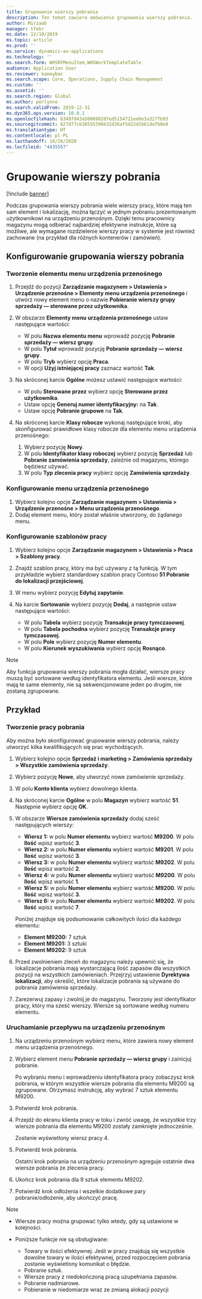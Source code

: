 ```yaml
---
title: Grupowanie wierszy pobrania
description: Ten temat zawiera omówienie grupowania wierszy pobrania.
author: Mirzaab
manager: tfehr
ms.date: 12/10/2019
ms.topic: article
ms.prod: ''
ms.service: dynamics-ax-applications
ms.technology: ''
ms.search.form: WHSRFMenuItem,WHSWorkTemplateTable
audience: Application User
ms.reviewer: kamaybac
ms.search.scope: Core, Operations, Supply Chain Management
ms.custom: ''
ms.assetid: ''
ms.search.region: Global
ms.author: perlynne
ms.search.validFrom: 2019-12-31
ms.dyn365.ops.version: 10.0.1
ms.openlocfilehash: b3497d43a500898207ed5154721ee0e3a327fb93
ms.sourcegitcommit: 827d77c638555396b32d36af5d22d1b61dafb0e8
ms.translationtype: HT
ms.contentlocale: pl-PL
ms.lasthandoff: 10/16/2020
ms.locfileid: "4435557"
---
```

# <a name="pick-line-grouping"></a>Grupowanie wierszy pobrania

[!include [banner](../includes/banner.md)]

Podczas grupowania wierszy pobrania wiele wierszy pracy, które mają ten sam element i lokalizację, można łączyć w jednym pobraniu prezentowanym użytkownikowi na urządzeniu przenośnym. Dzięki temu pracownicy magazynu mogą odbierać najbardziej efektywne instrukcje, które są możliwe, ale wymagane rozdzielenie wierszy pracy w systemie jest również zachowane (na przykład dla różnych kontenerów i zamówień).

## <a name="set-up-pick-line-grouping"></a>Konfigurowanie grupowania wierszy pobrania

### <a name="create-a-mobile-device-menu-item"></a>Tworzenie elementu menu urządzenia przenośnego

1. Przejdź do pozycji **Zarządzanie magazynem \> Ustawienia \> Urządzenie przenośne \> Elementy menu urządzenia przenośnego** i utwórz nowy element menu o nazwie **Pobieranie wierszy grupy sprzedaży — sterowane przez użytkownika**.
2. W obszarze **Elementy menu urządzenia przenośnego** ustaw następujące wartości:

    - W polu **Nazwa elementu menu** wprowadź pozycję **Pobranie sprzedaży — wiersz grupy**.
    - W polu **Tytuł** wprowadź pozycję **Pobranie sprzedaży — wiersz grupy**.
    - W polu **Tryb** wybierz opcję **Praca**.
    - W opcji **Użyj istniejącej pracy** zaznacz wartość **Tak**.

3. Na skróconej karcie **Ogólne** możesz ustawić następujące wartości:

    - W polu **Sterowane przez** wybierz opcję **Sterowane przez użytkownika**.
    - Ustaw opcję **Generuj numer identyfikacyjny:** na **Tak**.
    - Ustaw opcję **Pobranie grupowe** na **Tak**.

4. Na skróconej karcie **Klasy robocze** wykonaj następujące kroki, aby skonfigurować prawidłowe klasy robocze dla elementu menu urządzenia przenośnego:

    1. Wybierz pozycję **Nowy**.
    2. W polu **Identyfikator klasy roboczej** wybierz pozycję **Sprzedaż** lub **Pobranie zamówienia sprzedaży**, zależnie od magazynu, którego będziesz używać.
    3. W polu **Typ zlecenia pracy** wybierz opcję **Zamówienia sprzedaży**.

### <a name="set-up-a-mobile-device-menu"></a>Konfigurowanie menu urządzenia przenośnego

1. Wybierz kolejno opcje **Zarządzanie magazynem \> Ustawienia \> Urządzenie przenośne \> Menu urządzenia przenośnego**. 
1. Dodaj element menu, który został właśnie utworzony, do żądanego menu.

### <a name="set-up-a-work-template"></a>Konfigurowanie szablonów pracy

1. Wybierz kolejno opcje **Zarządzanie magazynem \> Ustawienia \> Praca \> Szablony pracy**.
1. Znajdź szablon pracy, który ma być używany z tą funkcją. W tym przykładzie wybierz standardowy szablon pracy Contoso **51 Pobranie do lokalizacji przejściowej**.
1. W menu wybierz pozycję **Edytuj zapytanie**.
1. Na karcie **Sortowanie** wybierz pozycję **Dodaj**, a następnie ustaw następujące wartości:

    - W polu **Tabela** wybierz pozycję **Transakcje pracy tymczasowej**.
    - W polu **Tabela pochodna** wybierz pozycję **Transakcje pracy tymczasowej**.
    - W polu **Pole** wybierz pozycję **Numer elementu**.
    - W polu **Kierunek wyszukiwania** wybierz opcję **Rosnąco**.

> [!NOTE]
> Aby funkcja grupowania wierszy pobrania mogła działać, wiersze pracy muszą być sortowane według identyfikatora elementu. Jeśli wiersze, które mają te same elementy, nie są sekwencjonowane jeden po drugim, nie zostaną zgrupowane.

## <a name="example"></a>Przykład

### <a name="create-picking-work"></a>Tworzenie pracy pobrania

Aby można było skonfigurować grupowanie wierszy pobrania, należy utworzyć kilka kwalifikujących się prac wychodzących.

1. Wybierz kolejno opcje **Sprzedaż i marketing \> Zamówienia sprzedaży \> Wszystkie zamówienia sprzedaży**.
2. Wybierz pozycję **Nowe**, aby utworzyć nowe zamówienie sprzedaży. 
3. W polu **Konto klienta** wybierz dowolnego klienta. 
4. Na skróconej karcie **Ogólne** w polu **Magazyn** wybierz wartość **51**. Następnie wybierz opcję **OK**.
5. W obszarze **Wiersze zamówienia sprzedaży** dodaj sześć następujących wierszy:

    - **Wiersz 1:** w polu **Numer elementu** wybierz wartość **M9200**. W polu **Ilość** wpisz wartość **3**.
    - **Wiersz 2:** w polu **Numer elementu** wybierz wartość **M9201**. W polu **Ilość** wpisz wartość **3**. 
    - **Wiersz 3:** w polu **Numer elementu** wybierz wartość **M9202**. W polu **Ilość** wpisz wartość **2**. 
    - **Wiersz 4:** w polu **Numer elementu** wybierz wartość **M9200**. W polu **Ilość** wpisz wartość **1**. 
    - **Wiersz 5:** w polu **Numer elementu** wybierz wartość **M9200**. W polu **Ilość** wpisz wartość **3**.
    - **Wiersz 6:** w polu **Numer elementu** wybierz wartość **M9202**. W polu **Ilość** wpisz wartość **7**. 

    Poniżej znajduje się podsumowanie całkowitych ilości dla każdego elementu:

    - **Element M9200:** 7 sztuk
    - **Element M9201:** 3 sztuki
    - **Element M9202:** 9 sztuk

6. Przed zwolnieniem zleceń do magazynu należy upewnić się, że lokalizacje pobrania mają wystarczającą ilość zapasów dla wszystkich pozycji na wszystkich zamówieniach. Przejrzyj ustawienie **Dyrektywa lokalizacji**, aby określić, które lokalizacje pobrania są używane do pobrania zamówienia sprzedaży.
7. Zarezerwuj zapasy i zwolnij je do magazynu. Tworzony jest identyfikator pracy, który ma sześć wierszy. Wiersze są sortowane według numeru elementu.

### <a name="run-the-mobile-device-flow"></a>Uruchamianie przepływu na urządzeniu przenośnym

1. Na urządzeniu przenośnym wybierz menu, które zawiera nowy element menu urządzenia przenośnego.
1. Wybierz element menu **Pobranie sprzedaży — wiersz grupy** i zainicjuj pobranie.

    Po wybraniu menu i wprowadzeniu identyfikatora pracy zobaczysz krok pobrania, w którym wszystkie wiersze pobrania dla elementu M9200 są zgrupowane. Otrzymasz instrukcję, aby wybrać 7 sztuk elementu M9200.

1. Potwierdź krok pobrania. 
1. Przejdź do ekranu klienta pracy w toku i zwróć uwagę, że wszystkie trzy wiersze pobrania dla elementu M9200 zostały zamknięte jednocześnie.

    Zostanie wyświetlony wiersz pracy 4.

1. Potwierdź krok pobrania.

    Ostatni krok pobrania na urządzeniu przenośnym agreguje ostatnie dwa wiersze pobrania ze zlecenia pracy.

1. Ukończ krok pobrania dla 9 sztuk elementu M9202.
1. Potwierdź krok odłożenia i wszelkie dodatkowe pary pobranie/odłożenie, aby ukończyć pracę.

> [!NOTE]
> - Wiersze pracy można grupować tylko wtedy, gdy są ustawione w kolejności.
> - Poniższe funkcje nie są obsługiwane:
>
>    - Towary w ilości efektywnej. Jeśli w pracy znajdują się wszystkie dowolne towary w ilości efektywnej, przed rozpoczęciem pobrania zostanie wyświetlony komunikat o błędzie.
>    - Pobranie sztuk.
>    - Wiersze pracy z niedokończoną pracą uzupełniania zapasów.
>    - Pobranie nadmiarowe.
>    - Pobieranie w niedomiarze wraz ze zmianą alokacji pozycji
